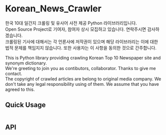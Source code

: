 # Korean_News_Crawler

한국 10대 일간지 크롤링 및 유사어 사전 제공 Python 라이브러리입니다.  
Open Source Project로 기여자, 참여자 상시 모집하고 있습니다. 연락주시면 감사하겠습니다.  
크롤링된 기사에 대해서는 각 언론사에 저작권이 있으며 해당 라이브러리는 이에 대한 법적 문제를 책임지지 않습니다. 또한 사용자는 이 사항을 동의한 것으로 간주합니다.  
  
This is Python library providing crawling Korean Top 10 Newspaper site and synonym dictionary.  
We're greeting to join you as contibutors, collaborator. Thanks to give me contact.  
The copyright of crawled articles are belong to original media company. We don't take any legal responsibility using of them. We assume that you have agreed to this.  

## Quick Usage

```python
```

## API
